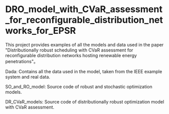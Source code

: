 # DRO_model_with_CVaR_assessment_for_reconfigurable_distribution_networks_for_EPSR
This project provides examples of all the models and data used in the paper "Distributionally robust scheduling with CVaR assessment for reconfigurable distribution networks hosting renewable energy penetrations"。

Dada: Contains all the data used in the model, taken from the IEEE example system and real data.

SO_and_RO_model: Source code of robust and stochastic optimization models.

DR_CVaR_models: Source code of distributionally robust optimization model with CVaR assessment.
